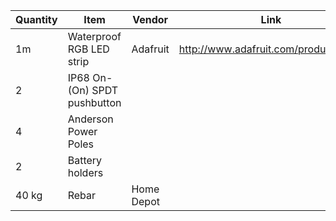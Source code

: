 | Quantity | Item | Vendor | Link | Price | Purchased? |
|----------|------|--------|------|-------|------------|
| 1m | Waterproof RGB LED strip | Adafruit | http://www.adafruit.com/products/306 | $30 | No |
| 2 | IP68 On-(On) SPDT pushbutton | | | | No |
| 4 | Anderson Power Poles | | | | We probably have this |
| 2 | Battery holders      | | | | No |
| 40 kg | Rebar | Home Depot | | | No |
